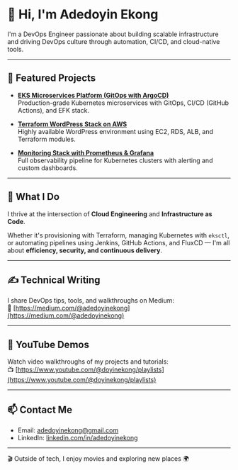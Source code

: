 # 👋 Hi, I'm Adedoyin Ekong

I'm a DevOps Engineer passionate about building scalable infrastructure and driving DevOps culture through automation, CI/CD, and cloud-native tools.

---

## 🚀 Featured Projects

- **[EKS Microservices Platform (GitOps with ArgoCD)](https://github.com/doyindevops/ecommerce-platform)**  
  Production-grade Kubernetes microservices with GitOps, CI/CD (GitHub Actions), and EFK stack.

- **[Terraform WordPress Stack on AWS](https://github.com/doyindevops/boostpoint-wordpress-aws)**  
  Highly available WordPress environment using EC2, RDS, ALB, and Terraform modules.

- **[Monitoring Stack with Prometheus & Grafana](https://github.com/doyindevops/monitoring-k8s-prometheus)**  
  Full observability pipeline for Kubernetes clusters with alerting and custom dashboards.

---

## 🧠 What I Do

I thrive at the intersection of **Cloud Engineering** and **Infrastructure as Code**.

Whether it's provisioning with Terraform, managing Kubernetes with `eksctl`, or automating pipelines using Jenkins, GitHub Actions, and FluxCD — I'm all about **efficiency, security, and continuous delivery**.

---

## ✍️ Technical Writing

I share DevOps tips, tools, and walkthroughs on Medium:  
📘 [https://medium.com/@adedoyinekong](https://medium.com/@adedoyinekong)

---

## 🎥 YouTube Demos

Watch video walkthroughs of my projects and tutorials:  
📺 [https://www.youtube.com/@doyinekong/playlists](https://www.youtube.com/@doyinekong/playlists)

---

## 📫 Contact Me

- Email: [adedoyinekong@gmail.com](mailto:adedoyinekong@gmail.com)  
- LinkedIn: [linkedin.com/in/adedoyinekong](https://www.linkedin.com/in/adedoyinekong)

---

🎬 Outside of tech, I enjoy movies and exploring new places 🌍
